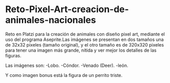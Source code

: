 # Reto-Pixel-Art-creacion-de-animales-nacionales
Reto en Platzi para la creación de animales con diseño pixel art, mediante el uso del programa Aseprite.Las imágenes se presentan en dos tamaños una de 32x32 pixeles (tamaño original), y el otro tamaño es de 320x320 pixeles para tener una imagen más grande, nítida y ver mejor los detalles de las figuras.

Las imágenes son:
-Lobo.
-Cóndor.
-Venado (Deer).
-león.

Y como imagen bonus está la figura de un perrito triste.

